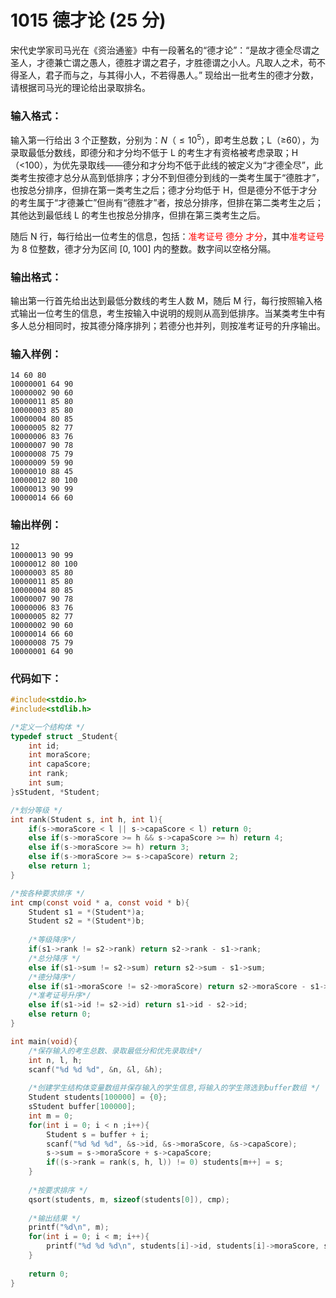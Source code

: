 # 1015 德才论 (25 分)
宋代史学家司马光在《资治通鉴》中有一段著名的“德才论”：“是故才德全尽谓之圣人，才德兼亡谓之愚人，德胜才谓之君子，才胜德谓之小人。凡取人之术，苟不得圣人，君子而与之，与其得小人，不若得愚人。”
现给出一批考生的德才分数，请根据司马光的理论给出录取排名。
### 输入格式：
输入第一行给出 3 个正整数，分别为：$N$（$≤10^5$），即考生总数；L（≥60），为录取最低分数线，即德分和才分均不低于 L 的考生才有资格被考虑录取；H（<100），为优先录取线——德分和才分均不低于此线的被定义为“才德全尽”，此类考生按德才总分从高到低排序；才分不到但德分到线的一类考生属于“德胜才”，也按总分排序，但排在第一类考生之后；德才分均低于 H，但是德分不低于才分的考生属于“才德兼亡”但尚有“德胜才”者，按总分排序，但排在第二类考生之后；其他达到最低线 L 的考生也按总分排序，但排在第三类考生之后。

随后 N 行，每行给出一位考生的信息，包括：<font color = "red">准考证号 德分 才分</font>，其中<font color = "red">准考证号</font>为 8 位整数，德才分为区间 [0, 100] 内的整数。数字间以空格分隔。
### 输出格式：
输出第一行首先给出达到最低分数线的考生人数 M，随后 M 行，每行按照输入格式输出一位考生的信息，考生按输入中说明的规则从高到低排序。当某类考生中有多人总分相同时，按其德分降序排列；若德分也并列，则按准考证号的升序输出。
### 输入样例：
```
14 60 80
10000001 64 90
10000002 90 60
10000011 85 80
10000003 85 80
10000004 80 85
10000005 82 77
10000006 83 76
10000007 90 78
10000008 75 79
10000009 59 90
10000010 88 45
10000012 80 100
10000013 90 99
10000014 66 60
```
### 输出样例：
```
12
10000013 90 99
10000012 80 100
10000003 85 80
10000011 85 80
10000004 80 85
10000007 90 78
10000006 83 76
10000005 82 77
10000002 90 60
10000014 66 60
10000008 75 79
10000001 64 90
```
### 代码如下：
```c
#include<stdio.h>
#include<stdlib.h>

/*定义一个结构体 */
typedef struct _Student{
    int id;
    int moraScore;
    int capaScore;
    int rank;
    int sum;
}sStudent, *Student;

/*划分等级 */
int rank(Student s, int h, int l){
    if(s->moraScore < l || s->capaScore < l) return 0;
    else if(s->moraScore >= h && s->capaScore >= h) return 4;
    else if(s->moraScore >= h) return 3;
    else if(s->moraScore >= s->capaScore) return 2;
    else return 1;
}

/*按各种要求排序 */
int cmp(const void * a, const void * b){
    Student s1 = *(Student*)a;
    Student s2 = *(Student*)b;
    
    /*等级降序*/ 
    if(s1->rank != s2->rank) return s2->rank - s1->rank;
    /*总分降序 */
    else if(s1->sum != s2->sum) return s2->sum - s1->sum;
    /*德分降序*/ 
    else if(s1->moraScore != s2->moraScore) return s2->moraScore - s1->moraScore;
    /*准考证号升序*/ 
    else if(s1->id != s2->id) return s1->id - s2->id;
    else return 0;
}

int main(void){
    /*保存输入的考生总数、录取最低分和优先录取线*/
    int n, l, h;
    scanf("%d %d %d", &n, &l, &h);
    
    /*创建学生结构体变量数组并保存输入的学生信息,将输入的学生筛选到buffer数组 */
    Student students[100000] = {0};
    sStudent buffer[100000];
    int m = 0;
    for(int i = 0; i < n ;i++){
        Student s = buffer + i;
        scanf("%d %d %d", &s->id, &s->moraScore, &s->capaScore);
        s->sum = s->moraScore + s->capaScore;
        if((s->rank = rank(s, h, l)) != 0) students[m++] = s;
    }
    
    /*按要求排序 */
    qsort(students, m, sizeof(students[0]), cmp);
    
    /*输出结果 */
    printf("%d\n", m);
    for(int i = 0; i < m; i++){
        printf("%d %d %d\n", students[i]->id, students[i]->moraScore, students[i]->capaScore);
    }
    
    return 0;
}
```